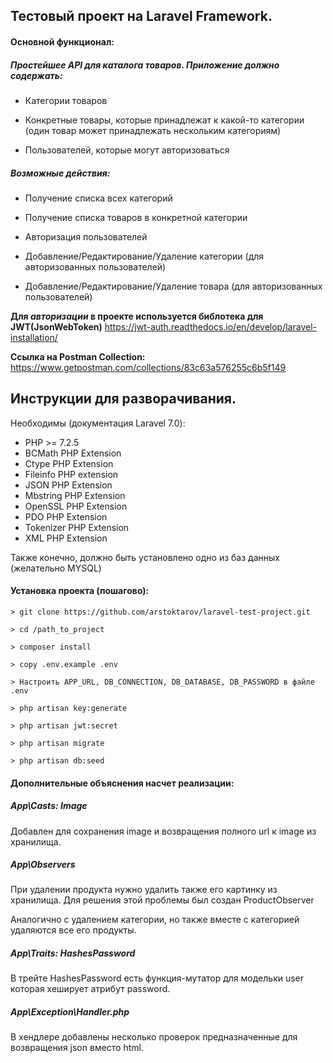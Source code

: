 
## Тестовый проект на Laravel Framework.

#### Основной функционал:
##### Простейшее API для каталога товаров. Приложение должно содержать:

- Категории товаров

- Конкретные товары, которые принадлежат к какой-то категории (один товар может принадлежать нескольким категориям)

- Пользователей, которые могут авторизоваться

##### Возможные действия:

- Получение списка всех категорий

- Получение списка товаров в конкретной категории

- Авторизация пользователей

- Добавление/Редактирование/Удаление категории (для авторизованных пользователей)

- Добавление/Редактирование/Удаление товара (для авторизованных пользователей)


**Для _авторизации_ в проекте используется библотека для JWT(JsonWebToken)** https://jwt-auth.readthedocs.io/en/develop/laravel-installation/

**Ссылка на Postman Collection:** https://www.getpostman.com/collections/83c63a576255c6b5f149

## Инструкции для разворачивания.

Необходимы (документация Laravel 7.0):
- PHP >= 7.2.5
- BCMath PHP Extension
- Ctype PHP Extension
- Fileinfo PHP extension
- JSON PHP Extension
- Mbstring PHP Extension
- OpenSSL PHP Extension
- PDO PHP Extension
- Tokenizer PHP Extension
- XML PHP Extension

Также конечно, должно быть установлено одно из баз данных (желательно MYSQL)

#### Установка проекта (пошагово):
```
> git clone https://github.com/arstoktarov/laravel-test-project.git

> cd /path_to_project

> composer install

> copy .env.example .env

> Настроить APP_URL, DB_CONNECTION, DB_DATABASE, DB_PASSWORD в файле .env

> php artisan key:generate

> php artisan jwt:secret

> php artisan migrate

> php artisan db:seed
```
#### Дополнительные объяснения насчет реализации:

##### App\Casts: Image
Добавлен для сохранения image и возвращения полного url к image из хранилища.

##### App\Observers
При удалении продукта нужно удалить также его картинку из хранилища. 
Для решения этой проблемы был создан ProductObserver

Аналогично с удалением категории, но также вместе с категорией удаляются все его продукты.

##### App\Traits: HashesPassword
В трейте HashesPassword есть функция-мутатор для модельки user которая хеширует атрибут password.

##### App\Exception\Handler.php
В хендлере добавлены несколько проверок предназначенные для возвращения json вместо html.

